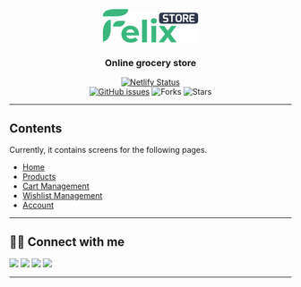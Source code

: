 <div align="center">

<img alt="felix store logo" src="images/felix.png"  height="60px" />

### Online grocery store

[![Netlify Status](https://api.netlify.com/api/v1/badges/4752fc4d-04e4-45f4-8bd5-a181b4c046a9/deploy-status)](https://app.netlify.com/sites/felix-store-dev/deploys)  
[![GitHub issues](https://img.shields.io/github/issues/animeshgarai09/Felix-Store?color=%233bb77e&style=for-the-badge)](https://github.com/animeshgarai09/Felix-UI-Vanilla/issues)
![Forks](https://img.shields.io/github/forks/animeshgarai09/Felix-Store?color=%233bb77e&style=for-the-badge)
![Stars](https://img.shields.io/github/stars/animeshgarai09/Felix-Store?color=%233bb77e&style=for-the-badge)

</div>

---

## Contents

Currently, it contains screens for the following pages.

-   [Home](https://felix-store-dev.netlify.app/)
-   [Products](https://felix-store-dev.netlify.app/shop.html)
-   [Cart Management](https://felix-store-dev.netlify.app/basket.html)
-   [Wishlist Management](https://felix-store-dev.netlify.app/wishlist.html)
-   [Account](https://felix-store-dev.netlify.app/account.html)

---

## 👨‍💻 Connect with me

<a href="https://portfolio-alpha-liart.vercel.app/"><img src="https://img.shields.io/badge/my_portfolio-000?style=for-the-badge&logo=ko-fi&logoColor=white"/></a>
<a href="https://twitter.com/animeshgarai09"><img src="https://img.shields.io/badge/Twitter-1DA1F2?style=for-the-badge&logo=twitter&logoColor=white"/></a>
<a href="https://www.linkedin.com/in/animesh-garai-29a5251b4"><img src="https://img.shields.io/badge/LinkedIn-0077B5?style=for-the-badge&logo=linkedin&logoColor=white"/></a>
<a href="mailto:animeshgarai09@gmail.com"><img src="https://img.shields.io/badge/Gmail-D14836?style=for-the-badge&logo=gmail&logoColor=white"/></a>

---
